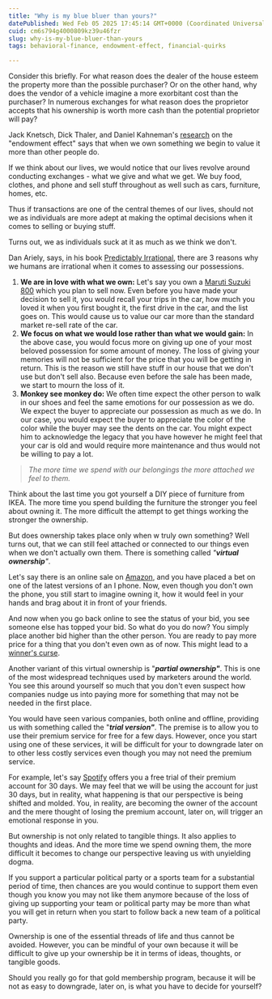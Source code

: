 ```yaml
---
title: "Why is my blue bluer than yours?"
datePublished: Wed Feb 05 2025 17:45:14 GMT+0000 (Coordinated Universal Time)
cuid: cm6s794g4000809kz39u46fzr
slug: why-is-my-blue-bluer-than-yours
tags: behavioral-finance, endowment-effect, financial-quirks

---
```



Consider this briefly. For what reason does the dealer of the house esteem the property more than the possible purchaser? Or on the other hand, why does the vendor of a vehicle imagine a more exorbitant cost than the purchaser? In numerous exchanges for what reason does the proprietor accepts that his ownership is worth more cash than the potential proprietor will pay?

Jack Knetsch, Dick Thaler, and Daniel Kahneman's [research](https://scholar.princeton.edu/sites/default/files/kahneman/files/anomalies_dk_jlk_rht_1991.pdf) on the "endowment effect" says that when we own something we begin to value it more than other people do.

If we think about our lives, we would notice that our lives revolve around conducting exchanges - what we give and what we get. We buy food, clothes, and phone and sell stuff throughout as well such as cars, furniture, homes, etc.

Thus if transactions are one of the central themes of our lives, should not we as individuals are more adept at making the optimal decisions when it comes to selling or buying stuff.

Turns out, we as individuals suck at it as much as we think we don't.

Dan Ariely, says, in his book [Predictably Irrational](https://amzn.to/39Xn5hK), there are 3 reasons why we humans are irrational when it comes to assessing our possessions.

1. **We are in love with what we own:** Let's say you own a [Maruti Suzuki 800](https://www.zigwheels.com/newcars/Maruti-Suzuki/Alto-800#:~:text=Maruti%20Suzuki%20Alto%20800,to%204.48%20Lakh%20in%20India.&text=The%20Alto%20800%20is%20available,31.59km%2Fkg%20on%20cng) which you plan to sell now. Even before you have made your decision to sell it, you would recall your trips in the car, how much you loved it when you first bought it, the first drive in the car, and the list goes on. This would cause us to value our car more than the standard market re-sell rate of the car.
2. **We focus on what we would lose rather than what we would gain:** In the above case, you would focus more on giving up one of your most beloved possession for some amount of money. The loss of giving your memories will not be sufficient for the price that you will be getting in return. This is the reason we still have stuff in our house that we don't use but don't sell also. Because even before the sale has been made, we start to mourn the loss of it.
3. **Monkey see monkey do:** We often time expect the other person to walk in our shoes and feel the same emotions for our possession as we do. We expect the buyer to appreciate our possession as much as we do. In our case, you would expect the buyer to appreciate the color of the color while the buyer may see the dents on the car. You might expect him to acknowledge the legacy that you have however he might feel that your car is old and would require more maintenance and thus would not be willing to pay a lot.

> *The more time we spend with our belongings the more attached we feel to them.*
> 

Think about the last time you got yourself a DIY piece of furniture from IKEA. The more time you spend building the furniture the stronger you feel about owning it. The more difficult the attempt to get things working the stronger the ownership.

But does ownership takes place only when w truly own something? Well turns out, that we can still feel attached or connected to our things even when we don't actually own them. There is something called *"**virtual ownership**"*.

Let's say there is an online sale on [Amazon](https://www.amazon.in/), and you have placed a bet on one of the latest versions of an I phone. Now, even though you don't own the phone, you still start to imagine owning it, how it would feel in your hands and brag about it in front of your friends.

And now when you go back online to see the status of your bid, you see someone else has topped your bid. So what do you do now? You simply place another bid higher than the other person. You are ready to pay more price for a thing that you don't even own as of now. This might lead to a [winner's curse](https://en.wikipedia.org/wiki/Winner%27s_curse).

Another variant of this virtual ownership is "***partial ownership"***. This is one of the most widespread techniques used by marketers around the world. You see this around yourself so much that you don't even suspect how companies nudge us into paying more for something that may not be needed in the first place.

You would have seen various companies, both online and offline, providing us with something called the "***trial version"***. The premise is to allow you to use their premium service for free for a few days. However, once you start using one of these services, it will be difficult for your to downgrade later on to other less costly services even though you may not need the premium service.

For example, let's say [Spotify](http://spotify.com/) offers you a free trial of their premium account for 30 days. We may feel that we will be using the account for just 30 days, but in reality, what happening is that our perspective is being shifted and molded. You, in reality, are becoming the owner of the account and the mere thought of losing the premium account, later on, will trigger an emotional response in you.

But ownership is not only related to tangible things. It also applies to thoughts and ideas. And the more time we spend owning them, the more difficult it becomes to change our perspective leaving us with unyielding dogma.

If you support a particular political party or a sports team for a substantial period of time, then chances are you would continue to support them even though you know you may not like them anymore because of the loss of giving up supporting your team or political party may be more than what you will get in return when you start to follow back a new team of a political party.

Ownership is one of the essential threads of life and thus cannot be avoided. However, you can be mindful of your own because it will be difficult to give up your ownership be it in terms of ideas, thoughts, or tangible goods.

Should you really go for that gold membership program, because it will be not as easy to downgrade, later on, is what you have to decide for yourself?
